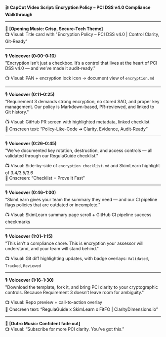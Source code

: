 
🎬 **CapCut Video Script: Encryption Policy – PCI DSS v4.0 Compliance Walkthrough**

---

🎵 **[Opening Music: Crisp, Secure-Tech Theme]**  
📺 Visual: Title card with "Encryption Policy – PCI DSS v4.0 | Control Clarity, Git-Ready"

---

🎙️ **Voiceover (0:00–0:10)**  
"Encryption isn’t just a checkbox. It’s a control that lives at the heart of PCI DSS v4.0 — and we’ve made it audit-ready."

📺 Visual: PAN + encryption lock icon → document view of `encryption.md`

---

🎙️ **Voiceover (0:11–0:25)**  
"Requirement 3 demands strong encryption, no stored SAD, and proper key management. Our policy is Markdown-based, PR-reviewed, and linked to Git history."

📺 Visual: GitHub PR screen with highlighted metadata, linked checklist  
💬 Onscreen text: “Policy-Like-Code ➜ Clarity, Evidence, Audit-Ready”

---

🎙️ **Voiceover (0:26–0:45)**  
"We've documented key rotation, destruction, and access controls — all validated through our RegulaGuide checklist."

📺 Visual: Side-by-side of `encryption_checklist.md` and SkimLearn highlight of 3.4/3.5/3.6  
💬 Onscreen: “Checklist = Prove It Fast”

---

🎙️ **Voiceover (0:46–1:00)**  
"SkimLearn gives your team the summary they need — and our CI pipeline flags policies that are outdated or incomplete."

📺 Visual: SkimLearn summary page scroll + GitHub CI pipeline success checkmarks

---

🎙️ **Voiceover (1:01–1:15)**  
"This isn’t a compliance chore. This is encryption your assessor will understand, and your team will stand behind."

📺 Visual: Git diff highlighting updates, with badge overlays: `Validated`, `Tracked`, `Reviewed`

---

🎙️ **Voiceover (1:16–1:30)**  
"Download the template, fork it, and bring PCI clarity to your cryptographic controls. Because Requirement 3 doesn’t leave room for ambiguity."

📺 Visual: Repo preview + call-to-action overlay  
💬 Onscreen text: “RegulaGuide x SkimLearn x FitFO | ClarityDimensions.io”

---

🎵 **[Outro Music: Confident fade out]**  
📺 Visual: “Subscribe for more PCI clarity. You’ve got this.”  
